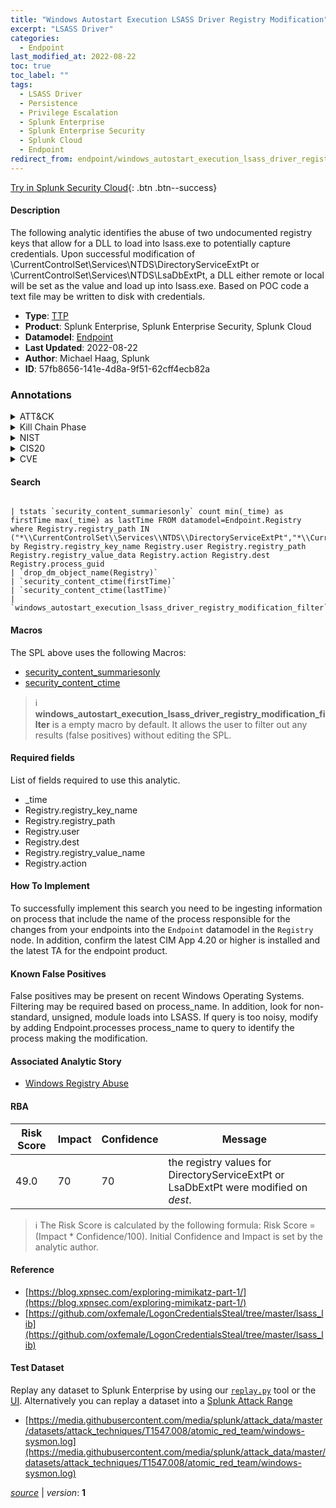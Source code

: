 ```yaml
---
title: "Windows Autostart Execution LSASS Driver Registry Modification"
excerpt: "LSASS Driver"
categories:
  - Endpoint
last_modified_at: 2022-08-22
toc: true
toc_label: ""
tags:
  - LSASS Driver
  - Persistence
  - Privilege Escalation
  - Splunk Enterprise
  - Splunk Enterprise Security
  - Splunk Cloud
  - Endpoint
redirect_from: endpoint/windows_autostart_execution_lsass_driver_registry_modification/
---
```




[Try in Splunk Security Cloud](https://www.splunk.com/en_us/cyber-security.html){: .btn .btn--success}

#### Description

The following analytic identifies the abuse of two undocumented registry keys that allow for a DLL to load into lsass.exe to potentially capture credentials. Upon successful modification of \CurrentControlSet\Services\NTDS\DirectoryServiceExtPt or \CurrentControlSet\Services\NTDS\LsaDbExtPt, a DLL either remote or local will be set as the value and load up into lsass.exe. Based on POC code a text file may be written to disk with credentials.

- **Type**: [TTP](https://github.com/splunk/security_content/wiki/Detection-Analytic-Types)
- **Product**: Splunk Enterprise, Splunk Enterprise Security, Splunk Cloud
- **Datamodel**: [Endpoint](https://docs.splunk.com/Documentation/CIM/latest/User/Endpoint)
- **Last Updated**: 2022-08-22
- **Author**: Michael Haag, Splunk
- **ID**: 57fb8656-141e-4d8a-9f51-62cff4ecb82a

### Annotations
<details>
  <summary>ATT&CK</summary>

<div markdown="1">

#### [ATT&CK](https://attack.mitre.org/)

| ID          | Technique   | Tactic         |
| ----------- | ----------- |--------------- |
| [T1547.008](https://attack.mitre.org/techniques/T1547/008/) | LSASS Driver | Persistence, Privilege Escalation |

</div>
</details>


<details>
  <summary>Kill Chain Phase</summary>

<div markdown="1">

* Exploitation


</div>
</details>


<details>
  <summary>NIST</summary>

<div markdown="1">

* DE.CM



</div>
</details>

<details>
  <summary>CIS20</summary>

<div markdown="1">

* CIS 3
* CIS 5
* CIS 16



</div>
</details>

<details>
  <summary>CVE</summary>

<div markdown="1">


</div>
</details>


#### Search

```

| tstats `security_content_summariesonly` count min(_time) as firstTime max(_time) as lastTime FROM datamodel=Endpoint.Registry where Registry.registry_path IN ("*\\CurrentControlSet\\Services\\NTDS\\DirectoryServiceExtPt","*\\CurrentControlSet\\Services\\NTDS\\LsaDbExtPt") by Registry.registry_key_name Registry.user Registry.registry_path Registry.registry_value_data Registry.action Registry.dest Registry.process_guid 
| `drop_dm_object_name(Registry)` 
| `security_content_ctime(firstTime)` 
| `security_content_ctime(lastTime)` 
| `windows_autostart_execution_lsass_driver_registry_modification_filter`
```

#### Macros
The SPL above uses the following Macros:
* [security_content_summariesonly](https://github.com/splunk/security_content/blob/develop/macros/security_content_summariesonly.yml)
* [security_content_ctime](https://github.com/splunk/security_content/blob/develop/macros/security_content_ctime.yml)

> :information_source:
> **windows_autostart_execution_lsass_driver_registry_modification_filter** is a empty macro by default. It allows the user to filter out any results (false positives) without editing the SPL.



#### Required fields
List of fields required to use this analytic.
* _time
* Registry.registry_key_name
* Registry.registry_path
* Registry.user
* Registry.dest
* Registry.registry_value_name
* Registry.action



#### How To Implement
To successfully implement this search you need to be ingesting information on process that include the name of the process responsible for the changes from your endpoints into the `Endpoint` datamodel in the `Registry` node. In addition, confirm the latest CIM App 4.20 or higher is installed and the latest TA for the endpoint product.
#### Known False Positives
False positives may be present on recent Windows Operating Systems. Filtering may be required based on process_name. In addition, look for non-standard, unsigned, module loads into LSASS. If query is too noisy, modify by adding Endpoint.processes process_name to query to identify the process making the modification.

#### Associated Analytic Story
* [Windows Registry Abuse](/stories/windows_registry_abuse)




#### RBA

| Risk Score  | Impact      | Confidence   | Message      |
| ----------- | ----------- |--------------|--------------|
| 49.0 | 70 | 70 | the registry values for DirectoryServiceExtPt or LsaDbExtPt were modified on $dest$. |


> :information_source:
> The Risk Score is calculated by the following formula: Risk Score = (Impact * Confidence/100). Initial Confidence and Impact is set by the analytic author.


#### Reference

* [https://blog.xpnsec.com/exploring-mimikatz-part-1/](https://blog.xpnsec.com/exploring-mimikatz-part-1/)
* [https://github.com/oxfemale/LogonCredentialsSteal/tree/master/lsass_lib](https://github.com/oxfemale/LogonCredentialsSteal/tree/master/lsass_lib)



#### Test Dataset
Replay any dataset to Splunk Enterprise by using our [`replay.py`](https://github.com/splunk/attack_data#using-replaypy) tool or the [UI](https://github.com/splunk/attack_data#using-ui).
Alternatively you can replay a dataset into a [Splunk Attack Range](https://github.com/splunk/attack_range#replay-dumps-into-attack-range-splunk-server)

* [https://media.githubusercontent.com/media/splunk/attack_data/master/datasets/attack_techniques/T1547.008/atomic_red_team/windows-sysmon.log](https://media.githubusercontent.com/media/splunk/attack_data/master/datasets/attack_techniques/T1547.008/atomic_red_team/windows-sysmon.log)



[*source*](https://github.com/splunk/security_content/tree/develop/detections/endpoint/windows_autostart_execution_lsass_driver_registry_modification.yml) \| *version*: **1**